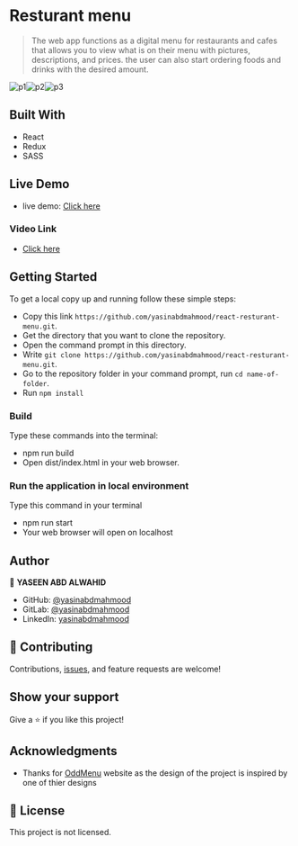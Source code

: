 # Resturant menu

>The web app functions as a digital menu for restaurants and cafes that allows you to view what is on their menu with pictures, descriptions, and prices. the user can also start ordering foods and drinks with the desired amount.

![p1](https://user-images.githubusercontent.com/97350474/197334558-b85d4732-8967-40a1-a3d3-93468c17ebd3.png)![p2](https://user-images.githubusercontent.com/97350474/197334571-c8e4c0c6-e9a4-4d8d-a510-6435b0ba989f.png)![p3](https://user-images.githubusercontent.com/97350474/197334633-84d49b40-555d-4c90-a740-cd88695214e9.png)





## Built With

- React
- Redux
- SASS




## Live Demo

- live demo: [Click here](https://aesthetic-queijadas-f18c90.netlify.app)

### Video Link

- [Click here](https://drive.google.com/file/d/1VvIjeALtPvCYoudo-fFKRO6J01mEHtho/view?usp=sharing)

## Getting Started

To get a local copy up and running follow these simple steps:

- Copy this link `https://github.com/yasinabdmahmood/react-resturant-menu.git`.
- Get the directory that you want to clone the repository.
- Open the command prompt in this directory.
- Write `git clone https://github.com/yasinabdmahmood/react-resturant-menu.git`.
- Go to the repository folder in your command prompt, run `cd name-of-folder`.
- Run `npm install`

### Build

Type these commands into the terminal:

- npm run build
- Open dist/index.html in your web browser.

### Run the application in local environment

Type this command in your terminal

- npm run start
- Your web browser will open on localhost



## Author

👤 **YASEEN ABD ALWAHID**

- GitHub: [@yasinabdmahmood](https://github.com/yasinabdmahmood)
- GitLab: [@yasinabdmahmood ](https://gitlab.com/yasinabdmahmood)
- LinkedIn: [yasinabdmahmood](https://iq.linkedin.com/in/yaseen-abd-alwahid-604968232?trk=people_directory)

## 🤝 Contributing

Contributions, [issues](https://github.com/yasinabdmahmood/react-resturant-menu/issues), and feature requests are welcome!

## Show your support

Give a ⭐️ if you like this project!

## Acknowledgments


- Thanks for  [OddMenu](https://oddmenu.com/) website as the design of the project is inspired by one of thier designs

## 📝 License

This project is not licensed.
